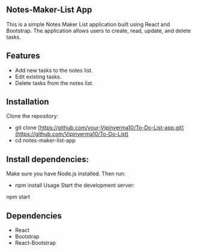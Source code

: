 ## Notes-Maker-List App
This is a simple Notes Maker List application built using React and Bootstrap. The application allows users to create, read, update, and delete tasks.

## Features
- Add new tasks to the notes list.
- Edit existing tasks.
- Delete tasks from the notes list.

## Installation
Clone the repository:

- git clone [https://github.com/your-Vipinverma10/To-Do-List-app.git](https://github.com/Vipinverma10/To-Do-List)
- cd notes-maker-list-app

## Install dependencies:

Make sure you have Node.js installed. Then run:

- npm install
Usage
Start the development server:

npm start

## Dependencies
- React
- Bootstrap
- React-Bootstrap
